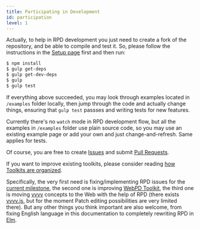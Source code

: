 ```yaml
---
title: Participating in Development
id: participation
level: 1
---
```


Actually, to help in RPD development you just need to create a fork of the repository, and be able to compile and test it. So, please follow the instructions in the [Setup page](./setup.html) first and then run:

```sh
$ npm install
$ gulp get-deps
$ gulp get-dev-deps
$ gulp
$ gulp test
```

If everything above succeeded, you may look through examples located in `/examples` folder locally, then jump through the code and actually change things, ensuring that `gulp test` passses and writing tests for new features.

Currently there's no `watch` mode in RPD development flow, but all the examples in `/examples` folder use plain source code, so you may use an existing example page or add your own and just change-and-refresh. Same applies for tests.

Of course, you are free to create [Issues](https://github.com/shamansir/rpd/issues) and submit [Pull Requests](https://github.com/shamansir/rpd/pulls).

If you want to improve existing toolkits, please consider reading [how Toolkits are organized](./toolkits.html).

Specifically, the very first need is fixing/implementing RPD issues for the [current milestone](https://github.com/shamansir/rpd/milestones), the second one is improving [WebPD Toolkit](https://github.com/shamansir/rpd/milestone/7), the third one is moving [vvvv](https://vvvv.org/) concepts to the Web with the help of RPD (there exists [vvvv.js](http://www.vvvvjs.com/), but for the moment Patch editing possibilities are very limited there). But any other things you think important are also welcome, from fixing English language in this documentation to completely rewriting RPD in [Elm](http://elm-lang.org).
